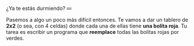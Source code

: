 ¿Ya te estás durmiendo? :zzz: 

Pasemos a algo un poco más difícil entonces. Te vamos a dar un tablero de **2x2** (o sea, con 4 celdas) donde cada una de ellas tiene **una bolita roja**. Tu tarea es escribir un programa que **reemplace** todas las bolitas rojas por verdes.